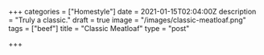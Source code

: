 +++
categories = ["Homestyle"]
date = 2021-01-15T02:04:00Z
description = "Truly a classic."
draft = true
image = "/images/classic-meatloaf.png"
tags = ["beef"]
title = "Classic Meatloaf"
type = "post"

+++
